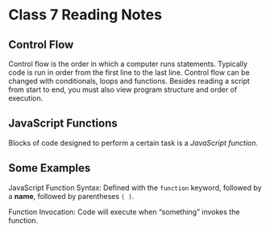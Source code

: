 # Class 7 Reading Notes

## Control Flow

Control flow is the order in which a computer runs statements. Typically code is run in order from the first line to the last line. Control flow can be changed with conditionals, loops and functions. Besides reading a script from start to end, you must also view program structure and order of execution.

## JavaScript Functions

Blocks of code designed to perform a certain task is a *JavaScript function*.

## Some Examples

JavaScript Function Syntax: Defined with the `function` keyword, followed by a **name**, followed by parentheses `( )`.

Function Invocation: Code will execute when “something” invokes the function.
